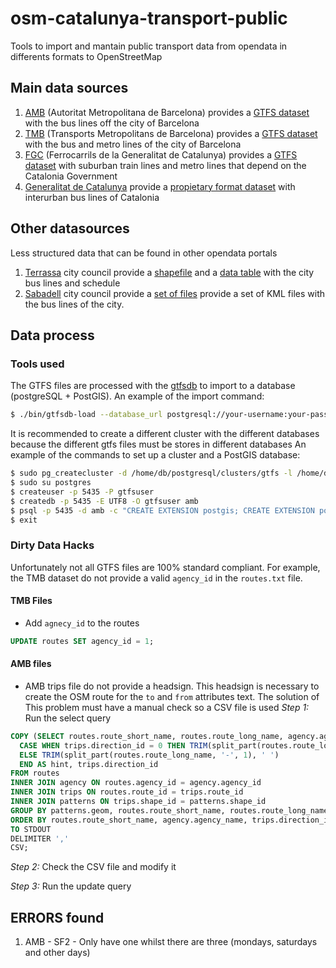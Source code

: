 # osm-catalunya-transport-public
Tools to import and mantain public transport data from opendata in differents
formats to OpenStreetMap

## Main data sources
1. [AMB](http://www.amb.cat) (Autoritat Metropolitana de Barcelona) provides a
[GTFS dataset](http://www.amb.cat/ca/web/area-metropolitana/dades-obertes/cataleg/detall/-/dataset/informacio-de-companyies--linies-i-recorreguts/1033377/11692)
with the bus lines off the city of Barcelona
2. [TMB](http://www.tmb.cat) (Transports Metropolitans de Barcelona) provides
a [GTFS dataset](https://www.tmb.cat/en/about-tmb/tools-for-developers) with
the bus and metro lines of the city of Barcelona
3. [FGC](http://www.fgc.cat) (Ferrocarrils de la Generalitat de Catalunya)
provides a [GTFS dataset](http://dadesobertes.gencat.cat/ca/cercador/detall-cataleg/?id=178)
with suburban train lines and metro lines that depend on the Catalonia
Government
4. [Generalitat de Catalunya](http://www.gencat.cat) provide a [propietary
format dataset](http://dadesobertes.gencat.cat/ca/cercador/detall-cataleg/?id=7372)
with interurban bus lines of Catalonia

## Other datasources
Less structured data that can be found in other opendata portals

1. [Terrassa](http://www.terrassa.cat) city council provide a [shapefile](https://opendata.terrassa.cat/MOBILITAT_I_TRANSPORT/Transports-P-blics-de-Terrassa-Transportes-P-blico/7tbd-7azw)
and a [data table](https://opendata.terrassa.cat/MOBILITAT_I_TRANSPORT/Parades-i-horaris-bus-Paradas-y-horarios-bus-Bus-s/b6md-6f8c)
with the city bus lines and schedule
2. [Sabadell](http://www.sabadell.cat) city council provide a [set of files](http://opendata.sabadell.cat/ca/inici/fitxes-cataleg?option=com_iasmetadadesarticles&cod=OD,CT-3-&title=Transports)
provide a set of KML files with the bus lines of the city.

## Data process

### Tools used
The GTFS files are processed with the [gtfsdb](https://github.com/OpenTransitTools/gtfsdb)
to import to a database (postgreSQL + PostGIS).
An example of the import command:
```sh
$ ./bin/gtfsdb-load --database_url postgresql://your-username:your-password@localhost:5432/amb --is_geospatial ../google_transit-amb.zip
```
It is recommended to create a different cluster with the different databases
because the different gtfs files must be stores in different databases
An example of the commands to set up a cluster and a PostGIS database:
```sh
$ sudo pg_createcluster -d /home/db/postgresql/clusters/gtfs -l /home/db/postgresql/logs/gtfs.log -p 5435 --start --start-conf auto 9.5 gtfs
$ sudo su postgres
$ createuser -p 5435 -P gtfsuser
$ createdb -p 5435 -E UTF8 -O gtfsuser amb
$ psql -p 5435 -d amb -c "CREATE EXTENSION postgis; CREATE EXTENSION postgis_topology; CREATE EXTENSION postgis_sfcgal;"
$ exit
```

### Dirty Data Hacks
Unfortunately not all GTFS files are 100% standard compliant. For example,
the TMB dataset do not provide a valid `agency_id` in the `routes.txt` file.

#### TMB Files
* Add `agnecy_id` to the routes
```SQL
UPDATE routes SET agency_id = 1;
```
#### AMB files
* AMB trips file do not provide a headsign. This headsign is necessary to create
the OSM route for the `to` and `from` attributes text. The solution of This
problem must have a manual check so a CSV file is used
*Step 1:* Run the select query
```SQL
COPY (SELECT routes.route_short_name, routes.route_long_name, agency.agency_name,
  CASE WHEN trips.direction_id = 0 THEN TRIM(split_part(routes.route_long_name, '-', 2), ' ')
  ELSE TRIM(split_part(routes.route_long_name, '-', 1), ' ')
  END AS hint, trips.direction_id
FROM routes
INNER JOIN agency ON routes.agency_id = agency.agency_id
INNER JOIN trips ON routes.route_id = trips.route_id
INNER JOIN patterns ON trips.shape_id = patterns.shape_id
GROUP BY patterns.geom, routes.route_short_name, routes.route_long_name, agency.agency_name, hint, trips.direction_id
ORDER BY routes.route_short_name, agency.agency_name, trips.direction_id)
TO STDOUT
DELIMITER ','
CSV;
```
*Step 2:* Check the CSV file and modify it

*Step 3:* Run the update query

## ERRORS found
1. AMB - SF2 - Only have one whilst there are three (mondays, saturdays and other days)
